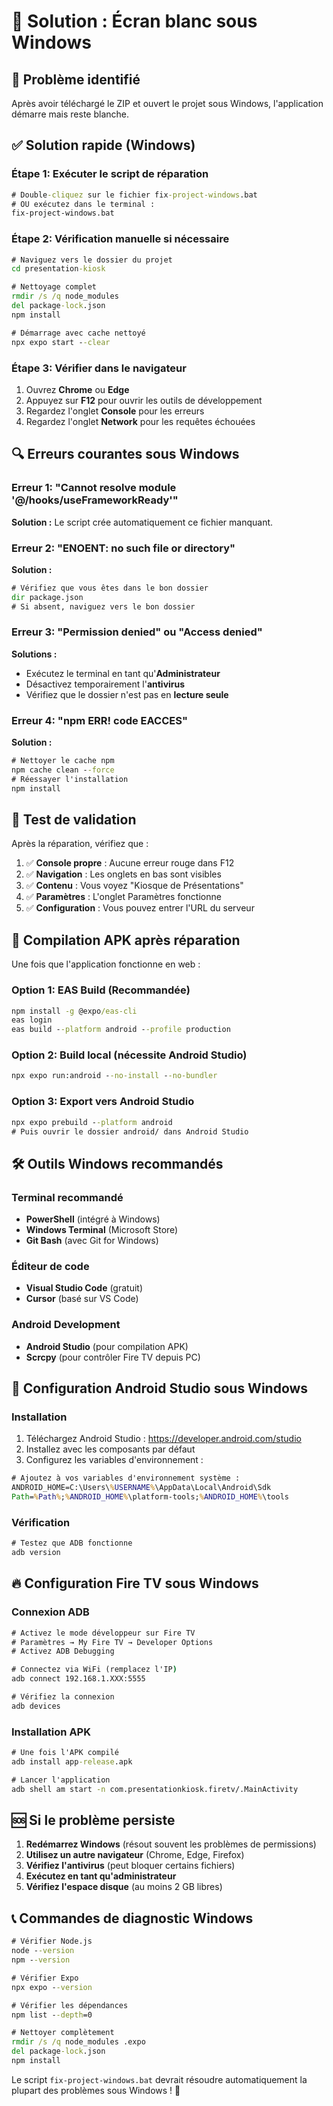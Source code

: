 # 🔧 Solution : Écran blanc sous Windows

## 🚨 Problème identifié
Après avoir téléchargé le ZIP et ouvert le projet sous Windows, l'application démarre mais reste blanche.

## ✅ Solution rapide (Windows)

### Étape 1: Exécuter le script de réparation
```cmd
# Double-cliquez sur le fichier fix-project-windows.bat
# OU exécutez dans le terminal :
fix-project-windows.bat
```

### Étape 2: Vérification manuelle si nécessaire
```cmd
# Naviguez vers le dossier du projet
cd presentation-kiosk

# Nettoyage complet
rmdir /s /q node_modules
del package-lock.json
npm install

# Démarrage avec cache nettoyé
npx expo start --clear
```

### Étape 3: Vérifier dans le navigateur
1. Ouvrez **Chrome** ou **Edge**
2. Appuyez sur **F12** pour ouvrir les outils de développement
3. Regardez l'onglet **Console** pour les erreurs
4. Regardez l'onglet **Network** pour les requêtes échouées

## 🔍 Erreurs courantes sous Windows

### Erreur 1: "Cannot resolve module '@/hooks/useFrameworkReady'"
**Solution :** Le script crée automatiquement ce fichier manquant.

### Erreur 2: "ENOENT: no such file or directory"
**Solution :** 
```cmd
# Vérifiez que vous êtes dans le bon dossier
dir package.json
# Si absent, naviguez vers le bon dossier
```

### Erreur 3: "Permission denied" ou "Access denied"
**Solutions :**
- Exécutez le terminal en tant qu'**Administrateur**
- Désactivez temporairement l'**antivirus**
- Vérifiez que le dossier n'est pas en **lecture seule**

### Erreur 4: "npm ERR! code EACCES"
**Solution :**
```cmd
# Nettoyer le cache npm
npm cache clean --force
# Réessayer l'installation
npm install
```

## 🎯 Test de validation

Après la réparation, vérifiez que :

1. ✅ **Console propre** : Aucune erreur rouge dans F12
2. ✅ **Navigation** : Les onglets en bas sont visibles
3. ✅ **Contenu** : Vous voyez "Kiosque de Présentations"
4. ✅ **Paramètres** : L'onglet Paramètres fonctionne
5. ✅ **Configuration** : Vous pouvez entrer l'URL du serveur

## 🚀 Compilation APK après réparation

Une fois que l'application fonctionne en web :

### Option 1: EAS Build (Recommandée)
```cmd
npm install -g @expo/eas-cli
eas login
eas build --platform android --profile production
```

### Option 2: Build local (nécessite Android Studio)
```cmd
npx expo run:android --no-install --no-bundler
```

### Option 3: Export vers Android Studio
```cmd
npx expo prebuild --platform android
# Puis ouvrir le dossier android/ dans Android Studio
```

## 🛠️ Outils Windows recommandés

### Terminal recommandé
- **PowerShell** (intégré à Windows)
- **Windows Terminal** (Microsoft Store)
- **Git Bash** (avec Git for Windows)

### Éditeur de code
- **Visual Studio Code** (gratuit)
- **Cursor** (basé sur VS Code)

### Android Development
- **Android Studio** (pour compilation APK)
- **Scrcpy** (pour contrôler Fire TV depuis PC)

## 🔧 Configuration Android Studio sous Windows

### Installation
1. Téléchargez Android Studio : https://developer.android.com/studio
2. Installez avec les composants par défaut
3. Configurez les variables d'environnement :

```cmd
# Ajoutez à vos variables d'environnement système :
ANDROID_HOME=C:\Users\%USERNAME%\AppData\Local\Android\Sdk
Path=%Path%;%ANDROID_HOME%\platform-tools;%ANDROID_HOME%\tools
```

### Vérification
```cmd
# Testez que ADB fonctionne
adb version
```

## 🔥 Configuration Fire TV sous Windows

### Connexion ADB
```cmd
# Activez le mode développeur sur Fire TV
# Paramètres → My Fire TV → Developer Options
# Activez ADB Debugging

# Connectez via WiFi (remplacez l'IP)
adb connect 192.168.1.XXX:5555

# Vérifiez la connexion
adb devices
```

### Installation APK
```cmd
# Une fois l'APK compilé
adb install app-release.apk

# Lancer l'application
adb shell am start -n com.presentationkiosk.firetv/.MainActivity
```

## 🆘 Si le problème persiste

1. **Redémarrez Windows** (résout souvent les problèmes de permissions)
2. **Utilisez un autre navigateur** (Chrome, Edge, Firefox)
3. **Vérifiez l'antivirus** (peut bloquer certains fichiers)
4. **Exécutez en tant qu'administrateur**
5. **Vérifiez l'espace disque** (au moins 2 GB libres)

## 📞 Commandes de diagnostic Windows

```cmd
# Vérifier Node.js
node --version
npm --version

# Vérifier Expo
npx expo --version

# Vérifier les dépendances
npm list --depth=0

# Nettoyer complètement
rmdir /s /q node_modules .expo
del package-lock.json
npm install
```

Le script `fix-project-windows.bat` devrait résoudre automatiquement la plupart des problèmes sous Windows ! 🚀